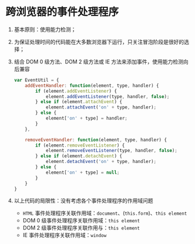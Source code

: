 # 跨浏览器的事件处理程序
1. 基本原则：使用能力检测；

2. 为保证处理时间的代码能在大多数浏览器下运行，只关注冒泡阶段是很好的选择；

3. 结合 DOM 0 级方法、DOM 2 级方法或 IE 方法来添加事件，使用能力检测向后兼容
    ```javascript
    var EventUtil = {
        addEventHandler: function(element, type, handler) {
            if (element.addEventListener) {
                element.addEventListener(type, handler, false);
            } else if (element.attachEvent) {
                element.attachEvent('on' + type, handler);
            } else {
                element['on' + type] = handler;
            }
        },

        removeEventHandler: function(element, type, handler) {
            if (element.removeEventListener) {
                element.removeEventListener(type, handler, false);
            } else if (element.detachEvent) {
                element.detachEvent('on' + type, handler);
            } else {
                element['on' + type] = null;
            }
        }
    }
    ```

4. 以上代码的局限性：没有考虑各个事件处理程序的作用域问题
    * `HTML` 事件处理程序关联作用域：`document`、(`this.form`)、`this element`
    * DOM 0 级事件处理程序关联作用域：`this element`
    * DOM 2 级事件处理程序关联作用与：`this element`
    * IE 事件处理程序关联作用域：`window`
